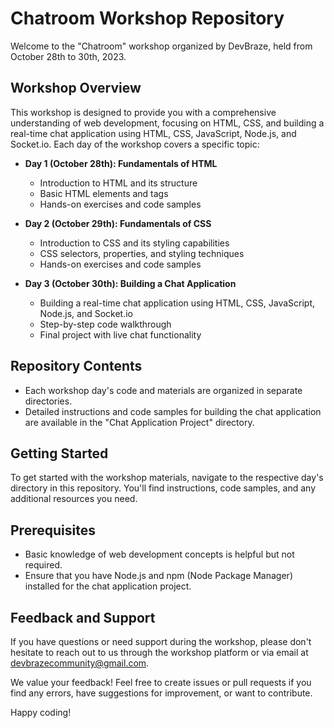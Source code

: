 # Chatroom Workshop Repository

Welcome to the "Chatroom" workshop organized by DevBraze, held from October 28th to 30th, 2023.

## Workshop Overview

This workshop is designed to provide you with a comprehensive understanding of web development, focusing on HTML, CSS, and building a real-time chat application using HTML, CSS, JavaScript, Node.js, and Socket.io. Each day of the workshop covers a specific topic:

- **Day 1 (October 28th): Fundamentals of HTML**
  - Introduction to HTML and its structure
  - Basic HTML elements and tags
  - Hands-on exercises and code samples

- **Day 2 (October 29th): Fundamentals of CSS**
  - Introduction to CSS and its styling capabilities
  - CSS selectors, properties, and styling techniques
  - Hands-on exercises and code samples

- **Day 3 (October 30th): Building a Chat Application**
  - Building a real-time chat application using HTML, CSS, JavaScript, Node.js, and Socket.io
  - Step-by-step code walkthrough
  - Final project with live chat functionality

## Repository Contents

- Each workshop day's code and materials are organized in separate directories.
- Detailed instructions and code samples for building the chat application are available in the "Chat Application Project" directory.

## Getting Started

To get started with the workshop materials, navigate to the respective day's directory in this repository. You'll find instructions, code samples, and any additional resources you need.

## Prerequisites

- Basic knowledge of web development concepts is helpful but not required.
- Ensure that you have Node.js and npm (Node Package Manager) installed for the chat application project.

## Feedback and Support

If you have questions or need support during the workshop, please don't hesitate to reach out to us through the workshop platform or via email at devbrazecommunity@gmail.com.

We value your feedback! Feel free to create issues or pull requests if you find any errors, have suggestions for improvement, or want to contribute.

Happy coding!


